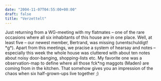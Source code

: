 ```yaml
---
date: "2004-11-07T04:55:00+00:00"
draft: false
title: "Verzettelt"
---
```


Just returning from a WG-meeting with my flatmates – one of the
rare occasions where all six inhabitants of this house are in one
place. Well, at least five – our newest member, Bertrand, was
missing (unentschuldigt! \*g\*). Apart from this meetings, we
pracise a system of hearsay and notes – especially this week the
whole house was cluttered with about ten notes about noisy
door-banging, shopping-lists etc. My favorite one was a
observation-map to define where all those fck\*ng maggots (Maden)
are coming from in the kitchen. That somehow gives you an
impression of the chaos when six half-grown-ups live together ;)



